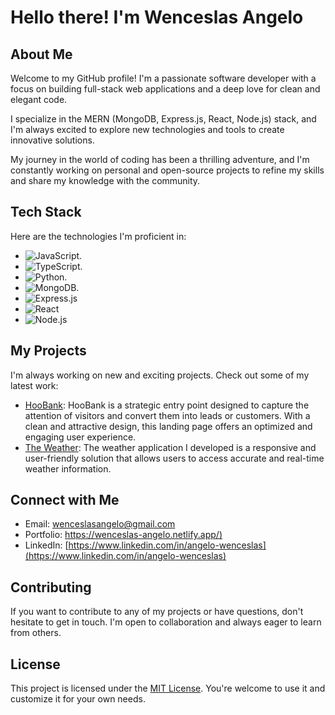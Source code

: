 
# Hello there! I'm Wenceslas Angelo

## About Me

Welcome to my GitHub profile! I'm a passionate software developer with a focus on building full-stack web applications and a deep love for clean and elegant code. 

I specialize in the MERN (MongoDB, Express.js, React, Node.js) stack, and I'm always excited to explore new technologies and tools to create innovative solutions.

My journey in the world of coding has been a thrilling adventure, and I'm constantly working on personal and open-source projects to refine my skills and share my knowledge with the community.


## Tech Stack
Here are the technologies I'm proficient in:
  - ![JavaScript](https://img.shields.io/badge/Javascript-333333?style=flat&logo=javascript).
  - ![TypeScript](https://img.shields.io/badge/-Typescript-333333?style=flat&logo=typescript).
  - ![Python](https://img.shields.io/badge/-Python-333333?style=flat&logo=python).
  - ![MongoDB](https://img.shields.io/badge/-Mongodb-333333?style=flat&logo=mongodb).
  - ![Express.js](https://img.shields.io/badge/-Express.js-333333?style=flat&logo=express)
  - ![React](https://img.shields.io/badge/-React-333333?style=flat&logo=react)
  - ![Node.js](https://img.shields.io/badge/-Node.js-333333?style=flat&logo=node.js)

## My Projects

I'm always working on new and exciting projects. Check out some of my latest work:

- [HooBank](https://wa-hoobank.netlify.app/): HooBank is a strategic entry point designed to capture the attention of visitors and convert them into leads or customers. With a clean and attractive design, this landing page offers an optimized and engaging user experience.
- [The Weather](https://wa-theweather.netlify.app/): The weather application I developed is a responsive and user-friendly solution that allows users to access accurate and real-time weather information.


## Connect with Me

- Email: [wenceslasangelo@gmail.com](mailto:wenceslasangelo@gmail.com)
- Portfolio: [https://wenceslas-angelo.netlify.app/)](https://wenceslas-angelo.netlify.app)
- LinkedIn: [https://www.linkedin.com/in/angelo-wenceslas](https://www.linkedin.com/in/angelo-wenceslas)


## Contributing

If you want to contribute to any of my projects or have questions, don't hesitate to get in touch. I'm open to collaboration and always eager to learn from others.

## License

This project is licensed under the [MIT License](LICENSE). You're welcome to use it and customize it for your own needs.




